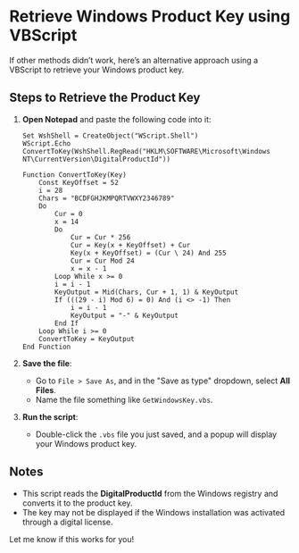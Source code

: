 # Retrieve Windows Product Key using VBScript

If other methods didn’t work, here’s an alternative approach using a VBScript to retrieve your Windows product key.

## Steps to Retrieve the Product Key

1. **Open Notepad** and paste the following code into it:

    ```vbscript
    Set WshShell = CreateObject("WScript.Shell")
    WScript.Echo ConvertToKey(WshShell.RegRead("HKLM\SOFTWARE\Microsoft\Windows NT\CurrentVersion\DigitalProductId"))

    Function ConvertToKey(Key)
        Const KeyOffset = 52
        i = 28
        Chars = "BCDFGHJKMPQRTVWXY2346789"
        Do
            Cur = 0
            x = 14
            Do
                Cur = Cur * 256
                Cur = Key(x + KeyOffset) + Cur
                Key(x + KeyOffset) = (Cur \ 24) And 255
                Cur = Cur Mod 24
                x = x - 1
            Loop While x >= 0
            i = i - 1
            KeyOutput = Mid(Chars, Cur + 1, 1) & KeyOutput
            If (((29 - i) Mod 6) = 0) And (i <> -1) Then
                i = i - 1
                KeyOutput = "-" & KeyOutput
            End If
        Loop While i >= 0
        ConvertToKey = KeyOutput
    End Function
    ```

2. **Save the file**:
   - Go to `File > Save As`, and in the "Save as type" dropdown, select **All Files**.
   - Name the file something like `GetWindowsKey.vbs`.

3. **Run the script**:
   - Double-click the `.vbs` file you just saved, and a popup will display your Windows product key.

## Notes

- This script reads the **DigitalProductId** from the Windows registry and converts it to the product key.
- The key may not be displayed if the Windows installation was activated through a digital license.

Let me know if this works for you!
